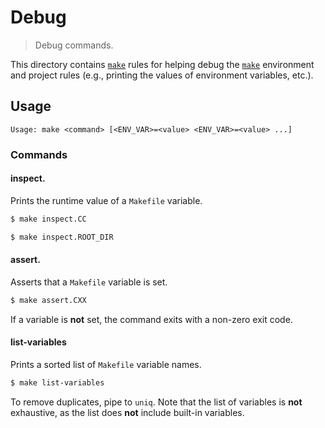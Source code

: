 # Debug

> Debug commands.

<!-- Section to include introductory text. Make sure to keep an empty line after the intro `section` element and another before the `/section` close. -->

<section class="intro">

This directory contains [`make`][make] rules for helping debug the [`make`][make] environment and project rules (e.g., printing the values of environment variables, etc.).

</section>

<!-- /.intro -->

<!-- Usage documentation. -->

<section class="usage">

## Usage

```text
Usage: make <command> [<ENV_VAR>=<value> <ENV_VAR>=<value> ...]
```

### Commands

#### inspect.<variable>

Prints the runtime value of a `Makefile` variable.

```bash
$ make inspect.CC
```

```bash
$ make inspect.ROOT_DIR
```

#### assert.<variable>

Asserts that a `Makefile` variable is set.

```bash
$ make assert.CXX
```

If a variable is **not** set, the command exits with a non-zero exit code.

#### list-variables

Prints a sorted list of `Makefile` variable names.

```bash
$ make list-variables
```

To remove duplicates, pipe to `uniq`. Note that the list of variables is **not** exhaustive, as the list does **not** include built-in variables.

</section>

<!-- /.usage -->

<!-- Section to include notes. Make sure to keep an empty line after the `section` element and another before the `/section` close. -->

<section class="notes">

</section>

<!-- /.notes -->

<!-- Section for all links. Make sure to keep an empty line after the `section` element and another before the `/section` close. -->

<section class="links">

[make]: https://www.gnu.org/software/make/

</section>

<!-- /.links -->

